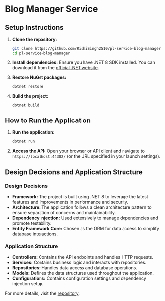 # Blog Manager Service

## Setup Instructions

1. **Clone the repository:**
    ```sh
    git clone https://github.com/RishiSingh2510/pl-service-blog-manager.git
    cd pl-service-blog-manager
    ```

2. **Install dependencies:**
    Ensure you have .NET 8 SDK installed. You can download it from the [official .NET website](https://dotnet.microsoft.com/download/dotnet/8.0).

3. **Restore NuGet packages:**
    ```sh
    dotnet restore
    ```

4. **Build the project:**
    ```sh
    dotnet build
    ```

## How to Run the Application

1. **Run the application:**
    ```sh
    dotnet run
    ```

2. **Access the API:**
    Open your browser or API client and navigate to `https://localhost:44382/` (or the URL specified in your launch settings).

## Design Decisions and Application Structure

### Design Decisions

- **Framework:** The project is built using .NET 8 to leverage the latest features and improvements in performance and security.
- **Architecture:** The application follows a clean architecture pattern to ensure separation of concerns and maintainability.
- **Dependency Injection:** Used extensively to manage dependencies and promote testability.
- **Entity Framework Core:** Chosen as the ORM for data access to simplify database interactions.

### Application Structure

- **Controllers:** Contains the API endpoints and handles HTTP requests.
- **Services:** Contains business logic and interacts with repositories.
- **Repositories:** Handles data access and database operations.
- **Models:** Defines the data structures used throughout the application.
- **Configurations:** Contains configuration settings and dependency injection setup.

For more details, visit the [repository](https://github.com/RishiSingh2510/pl-service-blog-manager).
